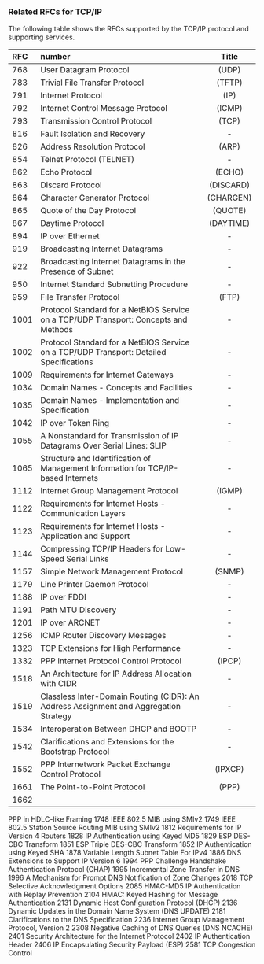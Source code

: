 ### Related RFCs for TCP/IP
The following table shows the RFCs supported by the TCP/IP protocol and supporting services.
 
| RFC | number                 | Title  |
|:----|:-----------------------|:------:|
|768|User Datagram Protocol |(UDP)|
|783|Trivial File Transfer Protocol |(TFTP)|
|791|Internet Protocol |(IP)|
|792|Internet Control Message Protocol |(ICMP)|
|793|Transmission Control Protocol |(TCP)|
|816|Fault Isolation and Recovery |-|
|826|Address Resolution Protocol |(ARP)|
|854|Telnet Protocol (TELNET)|-|
|862|Echo Protocol |(ECHO)|
|863|Discard Protocol |(DISCARD)| 
|864|Character Generator Protocol |(CHARGEN)|
|865|Quote of the Day Protocol |(QUOTE)|
|867|Daytime Protocol |(DAYTIME)|
|894|IP over Ethernet |-|
|919|Broadcasting Internet Datagrams|-|
|922|Broadcasting Internet Datagrams in the Presence of Subnet|-|
|950|Internet Standard Subnetting Procedure|-|
|959|File Transfer Protocol |(FTP)|
|1001|Protocol Standard for a NetBIOS Service on a TCP/UDP Transport: Concepts and Methods|-|
|1002|Protocol Standard for a NetBIOS Service on a TCP/UDP Transport: Detailed Specifications|-|
|1009|Requirements for Internet Gateways|-|
|1034|Domain Names - Concepts and Facilities|-|
|1035|Domain Names - Implementation and Specification|-|
|1042|IP over Token Ring|-|
|1055|A Nonstandard for Transmission of IP Datagrams Over Serial Lines: SLIP|-|
|1065|Structure and Identification of Management Information for TCP/IP-based Internets|-|
|1112|Internet Group Management Protocol |(IGMP)|
|1122|Requirements for Internet Hosts - Communication Layers|-|
|1123|Requirements for Internet Hosts - Application and Support|-|
|1144|Compressing TCP/IP Headers for Low-Speed Serial Links|-|
|1157|Simple Network Management Protocol |(SNMP)|
|1179|Line Printer Daemon Protocol|-|
|1188|IP over FDDI|-|
|1191|Path MTU Discovery|-|
|1201|IP over ARCNET|-|
|1256|ICMP Router Discovery Messages|-|
|1323|TCP Extensions for High Performance|-|
|1332|PPP Internet Protocol Control Protocol |(IPCP)|
|1518|An Architecture for IP Address Allocation with CIDR|-|
|1519|Classless Inter-Domain Routing (CIDR): An Address Assignment and Aggregation Strategy|-|
|1534|Interoperation Between DHCP and BOOTP|-|
|1542|Clarifications and Extensions for the Bootstrap Protocol|-|
|1552|PPP Internetwork Packet Exchange Control Protocol |(IPXCP)|
|1661|The Point-to-Point Protocol |(PPP)|
|1662|
PPP in HDLC-like Framing
1748
IEEE 802.5 MIB using SMIv2
1749
IEEE 802.5 Station Source Routing MIB using SMIv2
1812
Requirements for IP Version 4 Routers
1828
IP Authentication using Keyed MD5
1829
ESP DES-CBC Transform
1851
ESP Triple DES-CBC Transform
1852
IP Authentication using Keyed SHA
1878
Variable Length Subnet Table For IPv4
1886
DNS Extensions to Support IP Version 6
1994
PPP Challenge Handshake Authentication Protocol (CHAP)
1995
Incremental Zone Transfer in DNS
1996
A Mechanism for Prompt DNS Notification of Zone Changes
2018
TCP Selective Acknowledgment Options
2085
HMAC-MD5 IP Authentication with Replay Prevention
2104
HMAC: Keyed Hashing for Message Authentication
2131
Dynamic Host Configuration Protocol (DHCP)
2136
Dynamic Updates in the Domain Name System (DNS UPDATE)
2181
Clarifications to the DNS Specification
2236
Internet Group Management Protocol, Version 2
2308
Negative Caching of DNS Queries (DNS NCACHE)
2401
Security Architecture for the Internet Protocol
2402
IP Authentication Header
2406
IP Encapsulating Security Payload (ESP)
2581
TCP Congestion Control
